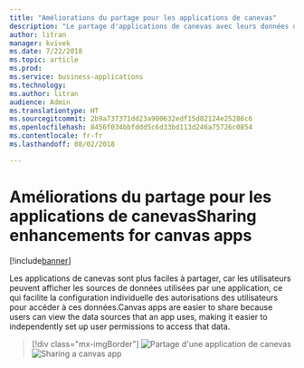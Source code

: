 ```yaml
---
title: "Améliorations du partage pour les applications de canevas"
description: "Le partage d'applications de canevas avec leurs données devient plus facile grâce à l'expérience en ligne."
author: litran
manager: kvivek
ms.date: 7/22/2018
ms.topic: article
ms.prod: 
ms.service: business-applications
ms.technology: 
ms.author: litran
audience: Admin
ms.translationtype: HT
ms.sourcegitcommit: 2b9a737371dd23a900632edf15d82124e25286c6
ms.openlocfilehash: 8456f034bbfddd5c6d33bd113d246a75726c0854
ms.contentlocale: fr-fr
ms.lasthandoff: 08/02/2018

---
```

# <a name="sharing-enhancements-for-canvas-apps"></a><span data-ttu-id="4c13f-103">Améliorations du partage pour les applications de canevas</span><span class="sxs-lookup"><span data-stu-id="4c13f-103">Sharing enhancements for canvas apps</span></span>

[!include[banner](../../includes/banner.md)]

<span data-ttu-id="4c13f-104">Les applications de canevas sont plus faciles à partager, car les utilisateurs peuvent afficher les sources de données utilisées par une application, ce qui facilite la configuration individuelle des autorisations des utilisateurs pour accéder à ces données.</span><span class="sxs-lookup"><span data-stu-id="4c13f-104">Canvas apps are easier to share because users can view the data sources that an app uses, making it easier to independently set up user permissions to access that data.</span></span> 

> [!div class="mx-imgBorder"]
> <span data-ttu-id="4c13f-105">![Partage d'une application de canevas](media/sharing-canvas-app.png  "Partage d'une application de canevas")</span><span class="sxs-lookup"><span data-stu-id="4c13f-105">![Sharing a canvas app](media/sharing-canvas-app.png  "Sharing a canvas app")</span></span>

